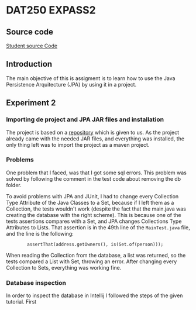 # DAT250 EXPASS2

## Source code
[Student source Code](https://github.com/SrMateos/dat250-jpa-example)

## Introduction 
The main objective of this is assigment is to learn how to use the Java Persistence Arquitecture (JPA) by using it in a project. 

## Experiment 2
### Importing de project and JPA JAR files and installation
The project is based on a [repository](https://github.com/timKraeuter/dat250-jpa-example) which is given to us. As the project already came with the needed JAR files, and everything was installed, the only thing left was to import the project as a maven project.

### Problems
One problem that I faced, was that I got some sql errors. This problem was solved by following the comment in the test code about removing the db folder. 

To avoid problems with JPA and JUnit, I had to change every Collection Type Attribute of the Java Classes to a Set, because if I left them as a Collection, the tests wouldn't work (despite the fact that the main.java was creating the database with the right scheme). This is because one of the tests assertions compares with a Set, and JPA changes Collections Type Attributes to Lists. That assertion is in the 49th line of the `MainTest.java` file, and the line is the following:

```
        assertThat(address.getOwners(), is(Set.of(person)));
```

When reading the Collection from the database, a list was returned, so the tests compared a List with Set, throwing an error. After changing every Collection to Sets, everything was working fine.

### Database inspection
In order to inspect the database in Intellij I followed the steps of the given tutorial. First 
